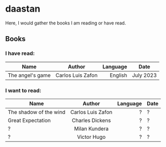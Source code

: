 # daastan

Here, I would gather the books I am reading or have read.

## Books 
### I have read:

| Name        | Author   |  Language  |  Date   |
| ------------- |:-------------:| -----:| --- |
| The angel's game | Carlos Luis Zafon | English | July 2023 |

### I want to read:

| Name        | Author           | Language  | Date |
| ------------- |:-------------:| -----:| --- |
| The shadow of the wind | Carlos Luis Zafon | ? | ? |
| Great Expectation | Charles Dickens | ? | ? |
| ? | Milan Kundera | ? | ? |
| ? | Victor Hugo | ? | ? |

